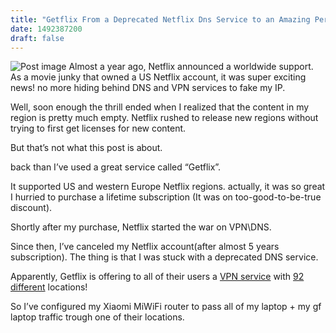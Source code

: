 ```yaml
---
title: "Getflix From a Deprecated Netflix Dns Service to an Amazing Personal VPN"
date: 1492387200
draft: false
---
```

![Post image](https://firebasestorage.googleapis.com/v0/b/shell-gems.appspot.com/o/posts%2Fgetflix.jpg?alt=media&token=46d03308-2c5f-4d87-bfcb-9d8acb62297b)
Almost a year ago, Netflix announced a worldwide support. As a movie junky that owned a US Netflix account, it was super exciting news! no more hiding behind DNS and VPN services to fake my IP.

Well, soon enough the thrill ended when I realized that the content in my region is pretty much empty. Netflix rushed to release new regions without trying to first get licenses for new content.

But that’s not what this post is about.

back than I’ve used a great service called “Getflix”.

It supported US and western Europe Netflix regions. actually, it was so great I hurried to purchase a lifetime subscription (It was on too-good-to-be-true discount).

Shortly after my purchase, Netflix started the war on VPN\DNS.

Since then, I’ve canceled my Netflix account(after almost 5 years subscription). The thing is that I was stuck with a deprecated DNS service.

Apparently, Getflix is offering to all of their users a [VPN service](https://www.getflix.com.au/manage/vpn) with [92 different](https://getflix.zendesk.com/hc/en-gb/articles/204476204) locations!

So I’ve configured my Xiaomi MiWiFi router to pass all of my laptop + my gf laptop traffic trough one of their locations.
